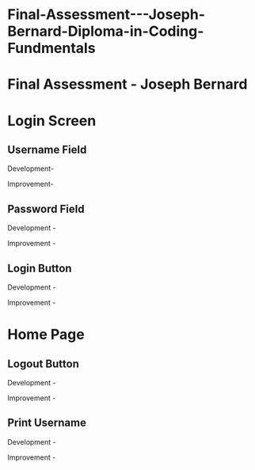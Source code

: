 # Final-Assessment---Joseph-Bernard-Diploma-in-Coding-Fundmentals

# Final Assessment - Joseph Bernard 

# Login Screen

## Username Field
Development-

Improvement- 

## Password Field
Development - 

Improvement - 

## Login Button
Development -

Improvement -

# Home Page

## Logout Button
Development -

Improvement -

## Print Username
Development - 

Improvement - 

